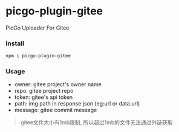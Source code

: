 # picgo-plugin-gitee

PicGo Uploader For Gitee

### Install

```bash
npm i picgo-plugin-gitee
```

### Usage

- owner: gitee project's owner name
- repo: gitee project repo
- token: gitee's api token
- path: img path in response json (eg:url or data.url)
- message: gitee commit message

> gitee文件大小有1mb限制, 所以超过1mb的文件无法通过外链获取



